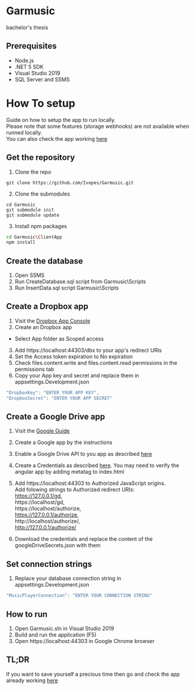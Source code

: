 # Garmusic
bachelor's thesis

## Prerequisites
* Node.js
* .NET 5 SDK
* Visual Studio 2019
* SQL Server and SSMS

# How To setup
Guide on how to setup the app to run locally.  
Please note that some features (storage webhooks) are not available when runned locally.  
You can also check the app working [here](http://garmusic.azurewebsites.net/)

## Get the repository
1. Clone the repo 
```
git clone https://github.com/Ivopes/Garmusic.git
```
2. Clone the submodules
```
cd Garmusic
git submodule init
git submodule update
```
3. Install npm packages
```sh
cd Garmusic\ClientApp
npm install
```

## Create the database
1. Open SSMS
2. Run CreateDatabase.sql script from Garmusic\Scripts
3. Run InsertData.sql script Garmusic\Scripts

## Create a Dropbox app
1. Visit the [Dropbox App Console](https://www.dropbox.com/developers/apps)
2. Create an Dropbox app
  * Select App folder as Scoped access
3. Add https://localhost:44303/dbx to your app's redirect URIs
4. Set the Access token expiration to No expiration
5. Check files.content.write and files.content.read permissions in the permissions tab
6. Copy your App key and secret and replace them in appsettings.Development.json
```csharp
"DropboxKey": "ENTER YOUR APP KEY",
"DropboxSecret": "ENTER YOUR APP SECRET"
```

## Create a Google Drive app
1. Visit the [Google Guide](https://developers.google.com/workspace/guides/create-project)
2. Create a Google app by the instructions
3. Enable a Google Drive API to you app as described [here](https://developers.google.com/drive/api/v3/enable-drive-api)
4. Create a Credentials as described [here](https://developers.google.com/workspace/guides/create-project).
You may need to verify the angular app by adding metatag to index.html
5. Add https://localhost:44303 to Authorized JavaScript origins.  
Add folowing strings to Authorized redirect URIs:  
https://127.0.0.1/gd,  
https://localhost/gd,  
https://localhost/authorize,  
https://127.0.0.1/authorize,  
http://localhost/authorize/,  
http://127.0.0.1/authorize/

6. Download the credentials and replace the content of the googleDriveSecrets.json with them 

## Set connection strings
1. Replace your database connection string in appsettings.Development.json
```csharp
"MusicPlayerConnection": "ENTER YOUR CONNECTION STRING"
```

## How to run
1. Open Garmusic.sln in Visual Studio 2019
2. Build and run the application (F5)
3. Open https://localhost:44303 in Google Chrome browser

## TL;DR
If you want to save yourself a precious time then go and check the app already working [here](http://garmusic.azurewebsites.net/)
